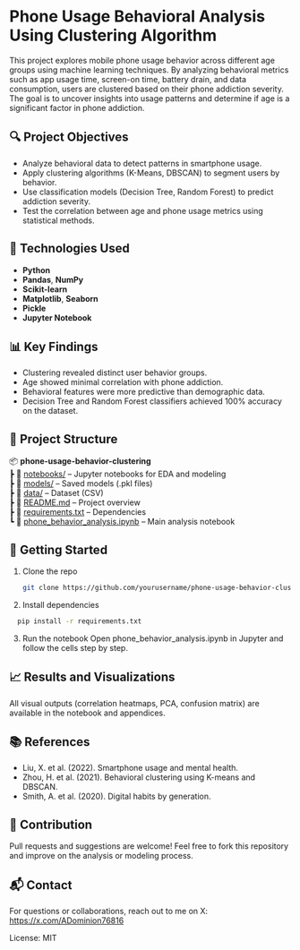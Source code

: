 # Phone Usage Behavioral Analysis Using Clustering Algorithm

This project explores mobile phone usage behavior across different age groups using machine learning techniques. By analyzing behavioral metrics such as app usage time, screen-on time, battery drain, and data consumption, users are clustered based on their phone addiction severity. The goal is to uncover insights into usage patterns and determine if age is a significant factor in phone addiction.

## 🔍 Project Objectives

- Analyze behavioral data to detect patterns in smartphone usage.
- Apply clustering algorithms (K-Means, DBSCAN) to segment users by behavior.
- Use classification models (Decision Tree, Random Forest) to predict addiction severity.
- Test the correlation between age and phone usage metrics using statistical methods.

## 🧠 Technologies Used

- **Python**
- **Pandas**, **NumPy**
- **Scikit-learn**
- **Matplotlib**, **Seaborn**
- **Pickle**
- **Jupyter Notebook**

## 📊 Key Findings

- Clustering revealed distinct user behavior groups.
- Age showed minimal correlation with phone addiction.
- Behavioral features were more predictive than demographic data.
- Decision Tree and Random Forest classifiers achieved 100% accuracy on the dataset.

## 📁 Project Structure

📦 **phone-usage-behavior-clustering**  
┣ 📂 [notebooks/](./notebooks) – Jupyter notebooks for EDA and modeling  
┣ 📂 [models/](./models) – Saved models (.pkl files)  
┣ 📂 [data/](./data) – Dataset (CSV)  
┣ 📜 [README.md](./README.md) – Project overview  
┣ 📜 [requirements.txt](./requirements.txt) – Dependencies  
┗ 📜 [phone_behavior_analysis.ipynb](./phone_behavior_analysis.ipynb) – Main analysis notebook  


## 📌 Getting Started

1. Clone the repo  
   ```bash
   git clone https://github.com/yourusername/phone-usage-behavior-clustering.git
   ```
2. Install dependencies
```bash
  pip install -r requirements.txt
```
3. Run the notebook
Open phone_behavior_analysis.ipynb in Jupyter and follow the cells step by step.

##  📈 Results and Visualizations
All visual outputs (correlation heatmaps, PCA, confusion matrix) are available in the notebook and appendices.

## 📚 References
- Liu, X. et al. (2022). Smartphone usage and mental health.
- Zhou, H. et al. (2021). Behavioral clustering using K-means and DBSCAN.
- Smith, A. et al. (2020). Digital habits by generation.

## 🤝 Contribution
Pull requests and suggestions are welcome! Feel free to fork this repository and improve on the analysis or modeling process.

## 📬 Contact
For questions or collaborations, reach out to me on X: https://x.com/ADominion76816

License: MIT
